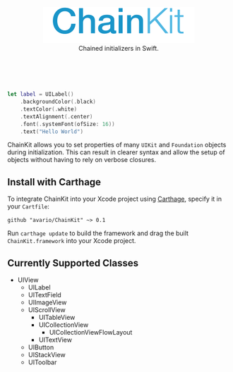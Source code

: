 <p align="center">
<img src="Images/logo.png" alt="LayoutKit" height="82" />
<br />
Chained initializers in Swift.
<br /><br />
</p>

# 
<br />

```swift
let label = UILabel()
    .backgroundColor(.black)
    .textColor(.white)
    .textAlignment(.center)
    .font(.systemFont(ofSize: 16))
    .text("Hello World")
```

ChainKit allows you to set properties of many `UIKit` and `Foundation` objects during initialization. This can result in clearer syntax and allow the setup of objects without having to rely on verbose closures.

## Install with Carthage
To integrate ChainKit into your Xcode project using [Carthage](https://github.com/Carthage/Carthage), specify it in your `Cartfile`:

```ogdl
github "avario/ChainKit" ~> 0.1
```

Run `carthage update` to build the framework and drag the built `ChainKit.framework` into your Xcode project.

## Currently Supported Classes

- UIView
	- UILabel
	- UITextField
	- UIImageView
	- UIScrollView
		- UITableView
		- UICollectionView
			- UICollectionViewFlowLayout
		- UITextView
	- UIButton
	- UIStackView
	- UIToolbar
